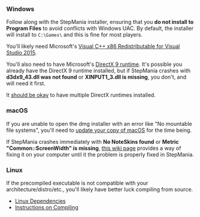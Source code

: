 ### Windows

Follow along with the StepMania installer, ensuring that you **do not install to Program Files** to avoid conflicts with Windows UAC.  By default, the installer will install to `C:\Games\` and this is fine for most players.

You'll likely need Microsoft's [Visual C++ x86 Redistributable for Visual Studio 2015](http://www.microsoft.com/en-us/download/details.aspx?id=48145).

You'll also need to have Microsoft's [DirectX 9 runtime](https://www.microsoft.com/en-ca/download/details.aspx?id=35).  It's possible you already have the DirectX 9 runtime installed, but if StepMania crashes with <strong>d3dx9_43.dll was not found</strong> or <strong>XINPUT1_3.dll is missing</strong>, you don't, and will need it first.

It [should be okay](https://github.com/stepmania/stepmania/issues/1936#issuecomment-557917810) to have multiple DirectX runtimes installed.

### macOS

If you are unable to open the dmg installer with an error like "No mountable file systems", you'll need to [update your copy of macOS](https://github.com/stepmania/stepmania/issues/1726) for the time being.

If StepMania crashes immediately with **No NoteSkins found** or **Metric "Common::ScreenWidth" is missing**, [this wiki page](https://github.com/stepmania/stepmania/wiki/Installing-on-macOS) provides a way of fixing it on your computer until it the problem is properly fixed in StepMania.

### Linux

If the precompiled executable is not compatible with your architecture/distro/etc., you'll likely have better luck compiling from source.

* [Linux Dependencies](Linux-dependencies)
* [Instructions on Compiling](Compiling-StepMania)
